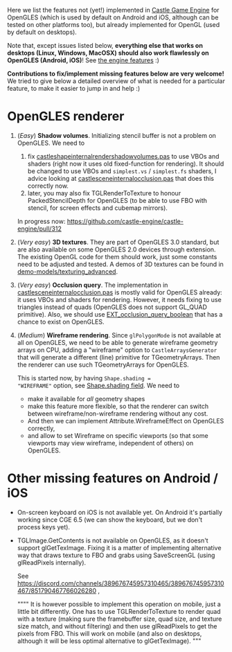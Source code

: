 Here we list the features not (yet!) implemented in [Castle Game Engine](https://castle-engine.sourceforge.io/) for OpenGLES (which is used by default on Android and iOS, although can be tested on other platforms too), but already implemented for OpenGL (used by default on desktops).

Note that, except issues listed below, **everything else that works on desktops (Linux, Windows, MacOSX) should also work flawlessly on OpenGLES (Android, iOS)**! See [the engine features](https://castle-engine.sourceforge.io/features.php) :)

**Contributions to fix/implement missing features below are very welcome!** We tried to give below a detailed overview of what is needed for a particular feature, to make it easier to jump in and help :)

OpenGLES renderer
====

1. (*Easy*) **Shadow volumes**. Initializing stencil buffer is not a problem on OpenGLES. We need to 
    1. fix [castleshapeinternalrendershadowvolumes.pas](https://github.com/castle-engine/castle-engine/blob/master/src/x3d/opengl/castleshapeinternalrendershadowvolumes.pas) to use VBOs and shaders (right now it uses old fixed-function for rendering). It should be changed to use VBOs and `simplest.vs` / `simplest.fs` shaders, I advice looking at [castlesceneinternalocclusion.pas](https://github.com/castle-engine/castle-engine/blob/master/src/x3d/opengl/castlesceneinternalocclusion.pas) that does this correctly now.
    2. later, you may also fix TGLRenderToTexture to honour PackedStencilDepth for OpenGLES (to be able to use FBO with stencil, for screen effects and cubemap mirrors).

    In progress now: https://github.com/castle-engine/castle-engine/pull/312

1. (*Very easy*) **3D textures**. They are part of OpenGLES 3.0 standard, but are also available on some OpenGLES 2.0 devices through extension. The existing OpenGL code for them should work, just some constants need to be adjusted and tested. A demos of 3D textures can be found in [demo-models/texturing_advanced](https://github.com/castle-engine/demo-models/tree/master/texturing_advanced).

1. (*Very easy*) **Occlusion query**. The implementation in [castlesceneinternalocclusion.pas](https://github.com/castle-engine/castle-engine/blob/master/src/x3d/opengl/castlesceneinternalocclusion.pas) is mostly valid for OpenGLES already: it uses VBOs and shaders for rendering. However, it needs fixing to use triangles instead of quads (OpenGLES does not support GL_QUAD primitive). Also, we should use [EXT_occlusion_query_boolean](https://www.khronos.org/registry/OpenGL/extensions/EXT/EXT_occlusion_query_boolean.txt) that has a chance to exist on OpenGLES.

1. (*Medium*) **Wireframe rendering**. Since `glPolygonMode` is not available at all on OpenGLES, we need to be able to generate wireframe geometry arrays on CPU, adding a "wireframe" option to `CastleArraysGenerator` that will generate a different (line) primitive for TGeometryArrays. Then the renderer can use such TGeometryArrays for OpenGLES.

    This is started now, by having <code>Shape.shading = "WIREFRAME"</code> option, see [Shape.shading field](https://castle-engine.sourceforge.io/x3d_implementation_shape_extensions.php#section_ext_shading). We need to 
    * make it available for *all* geometry shapes
    * make this feature more flexible, so that the renderer can switch between wireframe/non-wireframe rendering without any cost.
    * And then we can implement Attribute.WireframeEffect on OpenGLES correctly,
    * and allow to set Wireframe on specific viewports (so that some viewports may view wireframe, independent of others) on OpenGLES.

Other missing features on Android / iOS
====

* On-screen keyboard on iOS is not available yet. On Android it's partially working since CGE 6.5 (we can show the keyboard, but we don't process keys yet).

* TGLImage.GetContents is not available on OpenGLES, as it doesn't support glGetTexImage. Fixing it is a matter of implementing alternative way that draws texture to FBO and grabs using SaveScreenGL (using glReadPixels internally).

    See https://discord.com/channels/389676745957310465/389676745957310467/851790467766026280 , 

    """"
    It is however possible to implement this operation on mobile, just a little bit differently. One has to use TGLRenderToTexture to render quad with a texture (making sure the framebuffer size, quad size, and texture size match, and  without filtering) and then use glReadPixels to get the pixels from FBO. This will work on mobile (and also on desktops, although it will be less optimal alternative to glGetTexImage).
    """